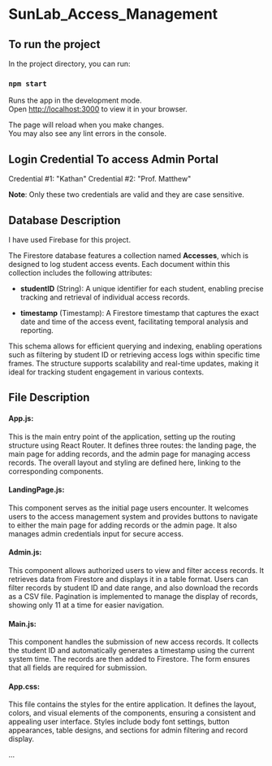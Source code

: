 # SunLab_Access_Management

## To run the project

In the project directory, you can run:

### `npm start`

Runs the app in the development mode.\
Open [http://localhost:3000](http://localhost:3000) to view it in your browser.

The page will reload when you make changes.\
You may also see any lint errors in the console.

## Login Credential To access Admin Portal

Credential #1: "Kathan"
Credential #2: "Prof. Matthew"

**Note**: Only these two credentials are valid and they are case sensitive.


## Database Description

I have used Firebase for this project.

The Firestore database features a collection named **Accesses**, which is designed to log student access events. Each document within this collection includes the following attributes:

- **studentID** (String): A unique identifier for each student, enabling precise tracking and retrieval of individual access records.

- **timestamp** (Timestamp): A Firestore timestamp that captures the exact date and time of the access event, facilitating temporal analysis and reporting.

This schema allows for efficient querying and indexing, enabling operations such as filtering by student ID or retrieving access logs within specific time frames. The structure supports scalability and real-time updates, making it ideal for tracking student engagement in various contexts.


## File Description

#### App.js:
This is the main entry point of the application, setting up the routing structure using React Router. It defines three routes: the landing page, the main page for adding records, and the admin page for managing access records. The overall layout and styling are defined here, linking to the corresponding components.

#### LandingPage.js:
This component serves as the initial page users encounter. It welcomes users to the access management system and provides buttons to navigate to either the main page for adding records or the admin page. It also manages admin credentials input for secure access.

#### Admin.js:
This component allows authorized users to view and filter access records. It retrieves data from Firestore and displays it in a table format. Users can filter records by student ID and date range, and also download the records as a CSV file. Pagination is implemented to manage the display of records, showing only 11 at a time for easier navigation.

#### Main.js:
This component handles the submission of new access records. It collects the student ID and automatically generates a timestamp using the current system time. The records are then added to Firestore. The form ensures that all fields are required for submission.

#### App.css:
This file contains the styles for the entire application. It defines the layout, colors, and visual elements of the components, ensuring a consistent and appealing user interface. Styles include body font settings, button appearances, table designs, and sections for admin filtering and record display.

...


